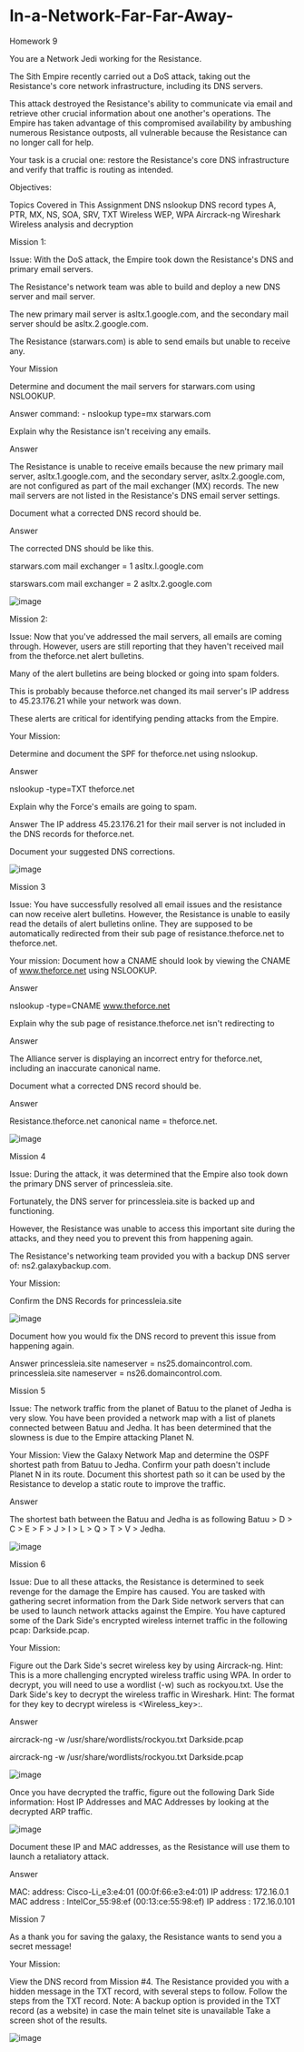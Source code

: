 # In-a-Network-Far-Far-Away-
Homework 9

You are a Network Jedi working for the Resistance.

The Sith Empire recently carried out a DoS attack, taking out the Resistance's core network infrastructure, including its DNS servers.

This attack destroyed the Resistance's ability to communicate via email and retrieve other crucial information about one another's operations. The Empire has taken advantage of this compromised availability by ambushing numerous Resistance outposts, all vulnerable because the Resistance can no longer call for help.

Your task is a crucial one: restore the Resistance's core DNS infrastructure and verify that traffic is routing as intended.

Objectives:

Topics Covered in This Assignment
DNS
nslookup
DNS record types
A, PTR, MX, NS, SOA, SRV, TXT
Wireless
WEP, WPA
Aircrack-ng
Wireshark Wireless analysis and decryption

Mission 1:

Issue: With the DoS attack, the Empire took down the Resistance's DNS and primary email servers.

The Resistance's network team was able to build and deploy a new DNS server and mail server.

The new primary mail server is asltx.1.google.com, and the secondary mail server should be asltx.2.google.com.

The Resistance (starwars.com) is able to send emails but unable to receive any.

Your Mission

Determine and document the mail servers for starwars.com using NSLOOKUP.

Answer
command: - nslookup type=mx starwars.com

Explain why the Resistance isn't receiving any emails.

Answer

The Resistance is unable to receive emails because the new primary mail server, asltx.1.google.com, and the secondary server, asltx.2.google.com, are not configured as part of the mail exchanger (MX) records. The new mail servers are not listed in the Resistance's DNS email server settings.

Document what a corrected DNS record should be.

Answer

The corrected DNS should be like this.

starwars.com mail exchanger = 1 asltx.l.google.com

starswars.com mail exchanger = 2 asltx.2.google.com

![image](https://github.com/user-attachments/assets/b1a03ae8-9297-4b72-ab6f-07dfd4353bbd)


Mission 2:

Issue: Now that you've addressed the mail servers, all emails are coming through. However, users are still reporting that they haven't received mail from the theforce.net alert bulletins.

Many of the alert bulletins are being blocked or going into spam folders.

This is probably because theforce.net changed its mail server's IP address to 45.23.176.21 while your network was down.

These alerts are critical for identifying pending attacks from the Empire.

Your Mission:

Determine and document the SPF for theforce.net using nslookup.

Answer

nslookup -type=TXT theforce.net

Explain why the Force's emails are going to spam.

Answer
The IP address 45.23.176.21 for their mail server is not included in the DNS records for theforce.net.

Document your suggested DNS corrections.

![image](https://github.com/user-attachments/assets/3e507a3b-599c-4a4d-a662-2cd38c47fd30)

Mission 3

Issue: You have successfully resolved all email issues and the resistance can now receive alert bulletins. However, the Resistance is unable to easily read the details of alert bulletins online. They are supposed to be automatically redirected from their sub page of resistance.theforce.net to theforce.net.

Your mission:
Document how a CNAME should look by viewing the CNAME of www.theforce.net using NSLOOKUP.

Answer

nslookup -type=CNAME www.theforce.net

Explain why the sub page of resistance.theforce.net isn't redirecting to

Answer

The Alliance server is displaying an incorrect entry for theforce.net, including an inaccurate canonical name.

Document what a corrected DNS record should be.

Answer

Resistance.theforce.net canonical name = theforce.net.

![image](https://github.com/user-attachments/assets/e05f8884-d6a4-439a-8337-f219342b82e7)


Mission 4

Issue: During the attack, it was determined that the Empire also took down the primary DNS server of princessleia.site.

Fortunately, the DNS server for princessleia.site is backed up and functioning.

However, the Resistance was unable to access this important site during the attacks, and they need you to prevent this from happening again.

The Resistance's networking team provided you with a backup DNS server of: ns2.galaxybackup.com.

Your Mission:

Confirm the DNS Records for princessleia.site

![image](https://github.com/user-attachments/assets/675be60d-35af-4dcf-a4c6-7b535951bf78)

Document how you would fix the DNS record to prevent this issue from happening again.

Answer
princessleia.site nameserver = ns25.domaincontrol.com.
princessleia.site nameserver = ns26.domaincontrol.com.


Mission 5

Issue: The network traffic from the planet of Batuu to the planet of Jedha is very slow. You have been provided a network map with a list of planets connected between Batuu and Jedha. It has been determined that the slowness is due to the Empire attacking Planet N.

Your Mission:
View the Galaxy Network Map and determine the OSPF shortest path from Batuu to Jedha. Confirm your path doesn't include Planet N in its route. Document this shortest path so it can be used by the Resistance to develop a static route to improve the traffic.

Answer

The shortest bath between the Batuu and Jedha is as following Batuu > D > C > E > F > J > I > L > Q > T > V > Jedha.

![image](https://github.com/user-attachments/assets/37b86897-fb93-4056-8647-c54e46a9a4c7)


Mission 6

Issue: Due to all these attacks, the Resistance is determined to seek revenge for the damage the Empire has caused. You are tasked with gathering secret information from the Dark Side network servers that can be used to launch network attacks against the Empire. You have captured some of the Dark Side's encrypted wireless internet traffic in the following pcap: Darkside.pcap.

Your Mission:

Figure out the Dark Side's secret wireless key by using Aircrack-ng. Hint: This is a more challenging encrypted wireless traffic using WPA. In order to decrypt, you will need to use a wordlist (-w) such as rockyou.txt. Use the Dark Side's key to decrypt the wireless traffic in Wireshark. Hint: The format for they key to decrypt wireless is <Wireless_key>:.


Answer

aircrack-ng -w /usr/share/wordlists/rockyou.txt Darkside.pcap

aircrack-ng -w /usr/share/wordlists/rockyou.txt Darkside.pcap

![image](https://github.com/user-attachments/assets/6c2afd0c-8825-4c03-964e-553650f82b39)

Once you have decrypted the traffic, figure out the following Dark Side information: Host IP Addresses and MAC Addresses by looking at the decrypted ARP traffic.

![image](https://github.com/user-attachments/assets/dff2f7c9-0322-4169-a7ae-e634cce81251)

Document these IP and MAC addresses, as the Resistance will use them to launch a retaliatory attack.

Answer

MAC: address: Cisco-Li_e3:e4:01 (00:0f:66:e3:e4:01) IP address: 172.16.0.1 MAC address : IntelCor_55:98:ef (00:13:ce:55:98:ef) IP address : 172.16.0.101

Mission 7

As a thank you for saving the galaxy, the Resistance wants to send you a secret message!

Your Mission:

View the DNS record from Mission #4. The Resistance provided you with a hidden message in the TXT record, with several steps to follow. Follow the steps from the TXT record. Note: A backup option is provided in the TXT record (as a website) in case the main telnet site is unavailable Take a screen shot of the results.

![image](https://github.com/user-attachments/assets/0f1e4e41-c644-4e90-95b7-db41f7b06896)





